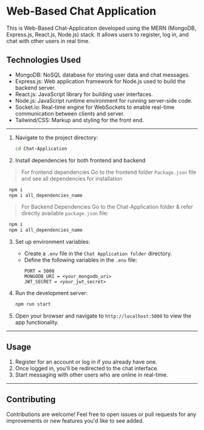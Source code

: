 # Web-Based Chat Application

This is Web-Based Chat-Application developed using the MERN (MongoDB, Express.js, React.js, Node.js) stack. It allows users to register, log in, and chat with other users in real time.


## Technologies Used

- MongoDB: NoSQL database for storing user data and chat messages.
- Express.js: Web application framework for Node.js used to build the backend server.
- React.js: JavaScript library for building user interfaces.
- Node.js: JavaScript runtime environment for running server-side code.
- Socket.io: Real-time engine for WebSockets to enable real-time communication between clients and server.
- Tailwind/CSS: Markup and styling for the front end.

---

1. Navigate to the project directory:

   ```bash
   cd Chat-Application
   ```

2. Install dependencies for both frontend and backend
> For frontend dependencies Go to the frontend folder `Package.json` file
  and see all dependencies for installation

```bash
 npm i 
 npm i all_dependencies_name 
```


> For Backend Dependencies Go to the Chat-Application folder & refer directly available  `package.json` file:



```bash
 npm i 
 npm i all_dependencies_name 
```

3. Set up environment variables:
   
   - Create a `.env` file in the `Chat Application folder` directory.
   - Define the following variables in the `.env` file:
     ```
     PORT = 5000
     MONGODB_URI = <your_mongodb_uri>
     JWT_SECRET = <your_jwt_secret>
     ```

4. Run the development server:

   ```bash
   npm run start
   ```

6. Open your browser and navigate to `http://localhost:5000` to view the app functionality.

---

## Usage

1. Register for an account or log in if you already have one.
2. Once logged in, you'll be redirected to the chat interface.
3. Start messaging with other users who are online in real-time.

---

## Contributing

Contributions are welcome! Feel free to open issues or pull requests for any improvements or new features you'd like to see added.



 
